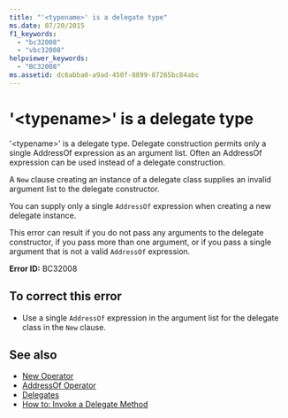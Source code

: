 ```yaml
---
title: "'<typename>' is a delegate type"
ms.date: 07/20/2015
f1_keywords: 
  - "bc32008"
  - "vbc32008"
helpviewer_keywords: 
  - "BC32008"
ms.assetid: dc6abba0-a9ad-450f-8899-87265bc84abc
---
```

# '\<typename>' is a delegate type
'\<typename>' is a delegate type. Delegate construction permits only a single AddressOf expression as an argument list. Often an AddressOf expression can be used instead of a delegate construction.  
  
 A `New` clause creating an instance of a delegate class supplies an invalid argument list to the delegate constructor.  
  
 You can supply only a single `AddressOf` expression when creating a new delegate instance.  
  
 This error can result if you do not pass any arguments to the delegate constructor, if you pass more than one argument, or if you pass a single argument that is not a valid `AddressOf` expression.  
  
 **Error ID:** BC32008  
  
## To correct this error  
  
- Use a single `AddressOf` expression in the argument list for the delegate class in the `New` clause.  
  
## See also

- [New Operator](../operators/new-operator.md)
- [AddressOf Operator](../operators/addressof-operator.md)
- [Delegates](../../programming-guide/language-features/delegates/index.md)
- [How to: Invoke a Delegate Method](../../programming-guide/language-features/delegates/how-to-invoke-a-delegate-method.md)
